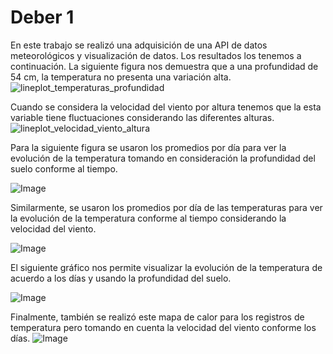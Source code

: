 # Deber 1
En este trabajo se realizó una adquisición de una API de datos meteorológicos y visualización de datos. Los resultados los tenemos a continuación.
La siguiente figura nos demuestra que a una profundidad de 54 cm, la temperatura no presenta una variación alta.
![lineplot_temperaturas_profundidad](https://github.com/user-attachments/assets/052540b7-90b6-45ee-9be0-ad6b6092094a)

Cuando se considera la velocidad del viento por altura tenemos que la esta variable tiene fluctuaciones considerando las diferentes alturas.
![lineplot_velocidad_viento_altura](https://github.com/user-attachments/assets/6a4d6492-04df-4a71-ba8d-8c5fe9ea64eb)

Para la siguiente figura se usaron los promedios por día para ver la evolución de la temperatura tomando en consideración la profundidad del suelo conforme al tiempo. 

![Image](https://github.com/user-attachments/assets/ad093f22-9f8e-49e8-91cc-c9b15075ecb0)

Similarmente, se usaron los promedios por día de las temperaturas para ver la evolución de la temperatura conforme al tiempo considerando la velocidad del viento. 

![Image](https://github.com/user-attachments/assets/ca3ec92e-413b-4e81-b626-ff90e6943e13)

El siguiente gráfico nos permite visualizar la evolución de la temperatura de acuerdo a los días y usando la profundidad del suelo.

![Image](https://github.com/user-attachments/assets/b15ac7d8-acf6-415b-a12b-1cd4a4c694b7)

Finalmente, también se realizó este mapa de calor para los registros de temperatura pero tomando en cuenta la velocidad del viento conforme los días.
![Image](https://github.com/user-attachments/assets/0c7f9092-93d5-4070-81eb-f1d278d5eae6)
